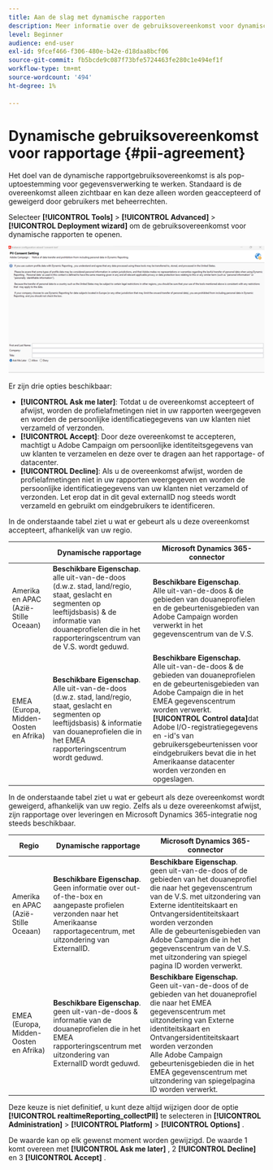 ```yaml
---
title: Aan de slag met dynamische rapporten
description: Meer informatie over de gebruiksovereenkomst voor dynamische rapporten
level: Beginner
audience: end-user
exl-id: 9fcef466-f306-480e-b42e-d18daa8bcf06
source-git-commit: fb5bcde9c087f73bfe5724463fe280c1e494ef1f
workflow-type: tm+mt
source-wordcount: '494'
ht-degree: 1%

---
```


# Dynamische gebruiksovereenkomst voor rapportage {#pii-agreement}

Het doel van de dynamische rapportgebruiksovereenkomst is als pop-uptoestemming voor gegevensverwerking te werken. Standaard is de overeenkomst alleen zichtbaar en kan deze alleen worden geaccepteerd of geweigerd door gebruikers met beheerrechten.

Selecteer **[!UICONTROL Tools]** > **[!UICONTROL Advanced]** > **[!UICONTROL Deployment wizard]** om de gebruiksovereenkomst voor dynamische rapporten te openen.

![](assets/pii-agreement.png)

Er zijn drie opties beschikbaar:

* **[!UICONTROL Ask me later]**: Totdat u de overeenkomst accepteert of afwijst, worden de profielafmetingen niet in uw rapporten weergegeven en worden de persoonlijke identificatiegegevens van uw klanten niet verzameld of verzonden.
* **[!UICONTROL Accept]**: Door deze overeenkomst te accepteren, machtigt u Adobe Campaign om persoonlijke identiteitsgegevens van uw klanten te verzamelen en deze over te dragen aan het rapportage- of datacenter.
* **[!UICONTROL Decline]**: Als u de overeenkomst afwijst, worden de profielafmetingen niet in uw rapporten weergegeven en worden de persoonlijke identificatiegegevens van uw klanten niet verzameld of verzonden. Let erop dat in dit geval externalID nog steeds wordt verzameld en gebruikt om eindgebruikers te identificeren.

In de onderstaande tabel ziet u wat er gebeurt als u deze overeenkomst accepteert, afhankelijk van uw regio.

|  | Dynamische rapportage | Microsoft Dynamics 365-connector |
|---|---|---|
| Amerika en APAC (Azië-Stille Oceaan) | **Beschikbare Eigenschap**. <br> alle uit-van-de-doos (d.w.z. stad, land/regio, staat, geslacht en segmenten op leeftijdsbasis) &amp; de informatie van douaneprofielen die in het rapporteringscentrum van de V.S. wordt geduwd. | **Beschikbare Eigenschap**. <br> Alle uit-van-de-doos &amp; de gebieden van douaneprofielen en de gebeurtenisgebieden van Adobe Campaign worden verwerkt in het gegevenscentrum van de V.S. |
| EMEA (Europa, Midden-Oosten en Afrika) | **Beschikbare Eigenschap**. <br> Alle uit-van-de-doos (d.w.z. stad, land/regio, staat, geslacht en segmenten op leeftijdsbasis) &amp; informatie van douaneprofielen die in het EMEA rapporteringscentrum wordt geduwd. | **Beschikbare Eigenschap.** <br> Alle uit-van-de-doos &amp; de gebieden van douaneprofielen en de gebeurtenisgebieden van Adobe Campaign die in het EMEA gegevenscentrum worden verwerkt. <br>**[!UICONTROL Control data]**&#x200B;dat Adobe I/O-registratiegegevens en -id&#39;s van gebruikersgebeurtenissen voor eindgebruikers bevat die in het Amerikaanse datacenter worden verzonden en opgeslagen. |

In de onderstaande tabel ziet u wat er gebeurt als deze overeenkomst wordt geweigerd, afhankelijk van uw regio. Zelfs als u deze overeenkomst afwijst, zijn rapportage over leveringen en Microsoft Dynamics 365-integratie nog steeds beschikbaar.

| Regio | Dynamische rapportage | Microsoft Dynamics 365-connector |
|---|---|---|
| Amerika en APAC (Azië-Stille Oceaan) | **Beschikbare Eigenschap**. <br> Geen informatie over out-of-the-box en aangepaste profielen verzonden naar het Amerikaanse rapportagecentrum, met uitzondering van ExternalID. | **Beschikbare Eigenschap**. <br> geen uit-van-de-doos of de gebieden van het douaneprofiel die naar het gegevenscentrum van de V.S. met uitzondering van Externe identiteitskaart en Ontvangersidentiteitskaart worden verzonden <br> Alle de gebeurtenisgebieden van Adobe Campaign die in het gegevenscentrum van de V.S. met uitzondering van spiegel pagina ID worden verwerkt. |
| EMEA (Europa, Midden-Oosten en Afrika) | **Beschikbare Eigenschap**. <br> geen uit-van-de-doos &amp; informatie van de douaneprofielen die in het EMEA rapporteringscentrum met uitzondering van ExternalID wordt geduwd. | **Beschikbare Eigenschap.** <br> Geen uit-van-de-doos of de gebieden van het douaneprofiel die naar het EMEA gegevenscentrum met uitzondering van Externe identiteitskaart en Ontvangersidentiteitskaart worden verzonden <br> Alle Adobe Campaign gebeurtenisgebieden die in het EMEA gegevenscentrum met uitzondering van spiegelpagina ID worden verwerkt. |

Deze keuze is niet definitief, u kunt deze altijd wijzigen door de optie **[!UICONTROL realtimeReporting_collectPII]** te selecteren in **[!UICONTROL Administration]** > **[!UICONTROL Platform]** > **[!UICONTROL Options]** .

De waarde kan op elk gewenst moment worden gewijzigd. De waarde 1 komt overeen met **[!UICONTROL Ask me later]** , 2 **[!UICONTROL Decline]** en 3 **[!UICONTROL Accept]** .
